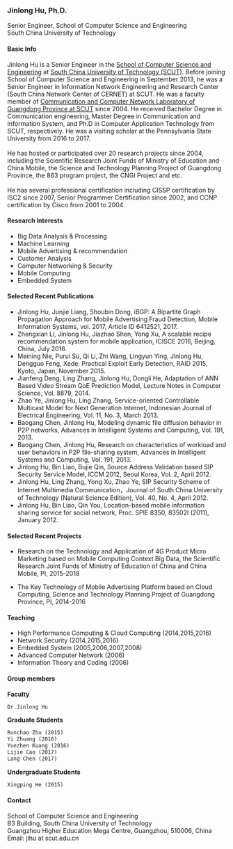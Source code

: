 
### Jinlong Hu, Ph.D.
Senior Engineer, School of Computer Science and Engineering <br>
South China University of Technology

 
#### Basic Info
Jinlong Hu is a Senior Engineer in the <a href="http://cs.scut.edu.cn/"> School of Computer Science and Engineering</a> at <a href="http://www.scut.edu.cn/">South China University of Technology (SCUT)</a>. Before joining School of Computer Science and Engineering in September 2013, he was a Senior Engineer in Information Network Engineering and Research Center (South China Network Center of CERNET) at SCUT. He was a faculty member of <a href="http://ccnl.scut.edu.cn/"> Communication and Computer Network Laboratory of Guangdong Province at SCUT</a> since 2004. He received Bachelor Degree in Communication engineering, Master Degree in Communication and Information System, and Ph.D in Computer Application Technology from SCUT, respectively. He was a visiting scholar at the Pennsylvania State University from 2016 to 2017.
<br>
<br>
He has hosted or participated over 20 research projects since 2004, including the Scientific Research Joint Funds of Ministry of Education and China Mobile, the Science and Technology Planning Project of Guangdong Province, the 863 program project, the CNGI Project and etc. 
<br>
<br>
He has several professional certification including CISSP certification by ISC2 since 2007, Senior Programmer Certification since 2002, and CCNP certification by Cisco from 2001 to 2004.
 
#### Research Interests

<ul>
<li>Big Data Analysis & Processing</li>
<li>Machine Learning</li>
<li>Mobile Advertising & recommendation</li> 
<li>Customer Analysis</li>
<li>Computer Networking & Security</li>
<li>Mobile Computing</li>
<li>Embedded System</li>
</ul>

#### Selected Recent Publications

<ul>
<li>Jinlong Hu, Junjie Liang, Shoubin Dong, iBGP: A Bipartite Graph Propagation Approach for Mobile Advertising Fraud Detection, Mobile Information Systems, vol. 2017, Article ID 6412521, 2017. </li>
<li>Zhengxian Li, Jinlong Hu, Jiazhao Shen, Yong Xu, A scalable recipe recommendation system for mobile application, ICISCE 2016, Beijing, China, July 2016.</li>
<li>Meining Nie, Purui Su, Qi Li, Zhi Wang, Lingyun Ying, Jinlong Hu, Dengguo Feng, Xede: Practical Exploit Early Detection, RAID 2015, Kyoto, Japan, November 2015.</li>
<li>Jianfeng Deng, Ling Zhang, Jinlong Hu, Dongli He, Adaptation of ANN Based Video Stream QoE Prediction Model, Lecture Notes in Computer Science, Vol. 8879, 2014.</li>
<li>Zhao Ye, Jinlong Hu, Ling Zhang, Service-oriented Controllable Multicast Model for Next Generation Internet, Indonesian Journal of Electrical Engineering, Vol. 11, No. 3, March 2013.</li>
<li>Baogang Chen, Jinlong Hu, Modeling dynamic file diffusion behavior in P2P networks, Advances in Intelligent Systems and Computing, Vol. 191, 2013.</li>
<li>Baogang Chen, Jinlong Hu, Research on characteristics of workload and user behaviors in P2P file-sharing system, Advances in Intelligent Systems and Computing, Vol. 191, 2013.</li>
<li>Jinlong Hu, Bin Liao, Bujie Qin, Source Address Validation based SIP Security Service Model, ICCM 2012, Seoul Korea, Vol. 2, April 2012.</li>
<li>Jinlong Hu, Ling Zhang, Yong Xu, Zhao Ye, SIP Security Scheme of Internet Multimedia Communication，Journal of South China University of Technology (Natural Science Edition), Vol. 40, No. 4, April 2012.</li>
<li>Jinlong Hu, Bin Liao, Qin You, Location-based mobile information sharing service for social network, Proc. SPIE 8350, 83502I (2011), January 2012.</li>
</ul>

#### Selected Recent Projects

<ul>
<li>Research on the Technology and Application of 4G Product Micro Marketing based on Mobile Computing Context Big Data, the Scientific Research Joint Funds of Ministry of Education of China and China Mobile, PI, 2015-2018
</li></ul>

<ul>
<li>The Key Technology of Mobile Advertising Platform based on Cloud Computing, Science and Technology Planning Project of Guangdong Province, PI, 2014-2016
</li></ul>



#### Teaching

<ul><li>High Performance Computing & Cloud Computing (2014,2015,2016)</li>  
<li>Network Security (2014,2015,2016)</li>
<li>Embedded System (2005,2006,2007,2008)</li>
<li>Advanced Computer Network (2006)</li>
<li>Information Theory and Coding (2006)
</li></ul>

#### Group members
**Faculty**

```markdown
Dr.Jinlong Hu
```

**Graduate Students**  
  
```markdown
Runchao Zhu (2015) 
Yi Zhuang (2016) 
Yuezhen Kuang (2016) 
Lijie Cao (2017) 
Lang Chen (2017)
```

**Undergraduate Students**  
  
  ```markdown
Xingping He (2015)
  ```

#### Contact
School of Computer Science and Engineering<br>
B3 Building, South China University of Technology<br>
Guangzhou Higher Education Mega Centre, Guangzhou, 510006, China <br>
Email: jlhu at scut.edu.cn 




